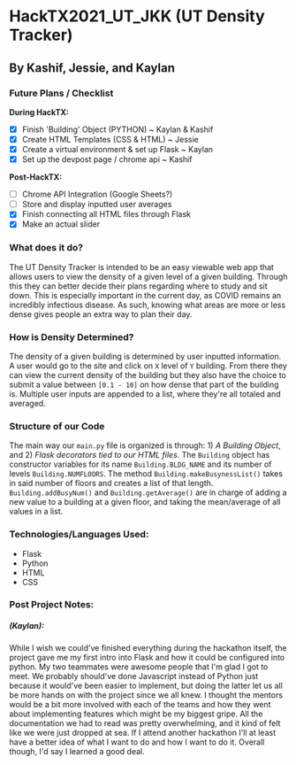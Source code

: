 # HackTX2021_UT_JKK (UT Density Tracker)

## By Kashif, Jessie, and Kaylan

### Future Plans / Checklist

**During HackTX:**

- [x] Finish 'Building' Object (PYTHON) ~ Kaylan & Kashif
- [x] Create HTML Templates (CSS & HTML) ~ Jessie
- [x] Create a virtual environment & set up Flask ~ Kaylan
- [x] Set up the devpost page / chrome api ~ Kashif

**Post-HackTX:**

- [ ] Chrome API Integration (Google Sheets?)
- [ ] Store and display inputted user averages
- [x] Finish connecting all HTML files through Flask
- [x] Make an actual slider 

### What does it do?

The UT Density Tracker is intended to be an easy viewable web app that allows users to view the density of a given level of a given building. Through this they can better decide their plans regarding where to study and sit down. This is especially important in the current day, as COVID remains an incredibly infectious disease. As such, knowing what areas are more or less dense gives people an extra way to plan their day.

### How is Density Determined?

The density of a given building is determined by user inputted information. A user would go to the site and click on `X` level of `Y` building. From there they can view the current density of the building but they also have the choice to submit a value between `[0.1 - 10]` on how dense that part of the building is. Multiple user inputs are appended to a list, where they're all totaled and averaged. 

### Structure of our Code

The main way our `main.py` file is organized is through: 1) *A Building Object*, and 2) *Flask decorators tied to our HTML files*. The `Building` object has constructor variables for its name `Building.BLDG_NAME` and its number of levels `Building.NUMFLOORS`. The method `Building.makeBusynessList()` takes in said number of floors and creates a list of that length. `Building.addBusyNum()` and `Building.getAverage()` are in charge of adding a new value to a building at a given floor, and taking the mean/average of all values in a list.

### Technologies/Languages Used:
- Flask
- Python
- HTML
- CSS

### Post Project Notes:

##### (Kaylan):

While I wish we could've finished everything during the hackathon itself, the project gave me my first intro into Flask and how it could be configured into python. My two teammates were awesome people that I'm glad I got to meet. We probably should've done Javascript instead of Python just because it would've been easier to implement, but doing the latter let us all be more hands on with the project since we all knew. I thought the mentors would be a bit more involved with each of the teams and how they went about implementing features which might be my biggest gripe. All the documentation we had to read was pretty overwhelming, and it kind of felt like we were just dropped at sea. If I attend another hackathon I'll at least have a better idea of what I want to do and how I want to do it. Overall though, I'd say I learned a good deal.

